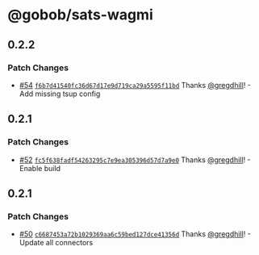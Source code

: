 # @gobob/sats-wagmi

## 0.2.2

### Patch Changes

- [#54](https://github.com/bob-collective/sats-wagmi/pull/54) [`f6b7d41540fc36d67d17e9d719ca29a5595f11bd`](https://github.com/bob-collective/sats-wagmi/commit/f6b7d41540fc36d67d17e9d719ca29a5595f11bd) Thanks [@gregdhill](https://github.com/gregdhill)! - Add missing tsup config

## 0.2.1

### Patch Changes

- [#52](https://github.com/bob-collective/sats-wagmi/pull/52) [`fc5f638fadf54263295c7e9ea305396d57d7a9e0`](https://github.com/bob-collective/sats-wagmi/commit/fc5f638fadf54263295c7e9ea305396d57d7a9e0) Thanks [@gregdhill](https://github.com/gregdhill)! - Enable build

## 0.2.1

### Patch Changes

- [#50](https://github.com/bob-collective/sats-wagmi/pull/50) [`c6687453a72b1029369aa6c59bed127dce41356d`](https://github.com/bob-collective/sats-wagmi/commit/c6687453a72b1029369aa6c59bed127dce41356d) Thanks [@gregdhill](https://github.com/gregdhill)! - Update all connectors
